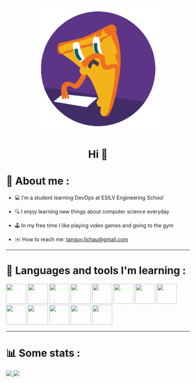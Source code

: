 <div id="header" align="center">
  <img src="pizza.gif" width="350"/>
</div>
<h1 align="center">
  Hi 👋 
</h1>

# 🧑 About me :

- 💻 I’m a student learning DevOps at ESILV Engineering School

- 🔍 I enjoy learning new things about computer science everyday

- 🕹️ In my free time I like playing video games and going to the gym

- ✉️ How to reach me: tanguy.lichau@gmail.com

---

# 🧰 Languages and tools I'm learning :

<div align="left" >
    <img src="https://cdn.jsdelivr.net/gh/devicons/devicon/icons/vscode/vscode-original.svg" width="55" height="55" />
     <img src="https://cdn.jsdelivr.net/gh/devicons/devicon/icons/git/git-original.svg" width="55" height="55"/>
    <img src="https://cdn.jsdelivr.net/gh/devicons/devicon/icons/python/python-original.svg" width="55" height="55"/>
    <img src="https://cdn.jsdelivr.net/gh/devicons/devicon/icons/csharp/csharp-original.svg" width="55" height="55"/>          
    <img src="https://cdn.jsdelivr.net/gh/devicons/devicon/icons/html5/html5-original.svg" width="55" height="55"/>
    <img src="https://cdn.jsdelivr.net/gh/devicons/devicon/icons/css3/css3-original.svg" width="55" height="55"/>
    <img src="https://cdn.jsdelivr.net/gh/devicons/devicon/icons/javascript/javascript-original.svg" width="55" height="55"/>
    <img src="https://cdn.jsdelivr.net/gh/devicons/devicon/icons/nodejs/nodejs-original-wordmark.svg" width="55" height="55"/>      
    <img src="https://cdn.jsdelivr.net/gh/devicons/devicon/icons/svelte/svelte-original.svg" width="55" height="55"/>
    <img src="https://cdn.jsdelivr.net/gh/devicons/devicon/icons/mongodb/mongodb-original.svg" width="55" height="55"/>
    <img src="https://cdn.jsdelivr.net/gh/devicons/devicon/icons/mysql/mysql-original.svg" width="55" height="55"/> 
    <img src="https://cdn.jsdelivr.net/gh/devicons/devicon/icons/docker/docker-original.svg" width="55" height="55"/>
    <img src="https://cdn.jsdelivr.net/gh/devicons/devicon/icons/kubernetes/kubernetes-plain.svg" width="55" height="55"/>
</div>

---

# 📊 Some stats :

<a href="https://github.com/TanguyLichau">
  <img height="180em" src="http://github-readme-streak-stats.herokuapp.com?user=TanguyLichau&theme=highcontrast&hide_border=true&currStreakLabel=e59e00" />
  <img height="180em" src="https://github-readme-stats-git-masterrstaa-rickstaa.vercel.app/api/top-langs/?username=TanguyLichau&layout=compact&theme=vision-friendly-dark&hide_border=true&count_private=true&exclude_repo=GuessTheFlag&title_color=e59e00" />
 </a>





